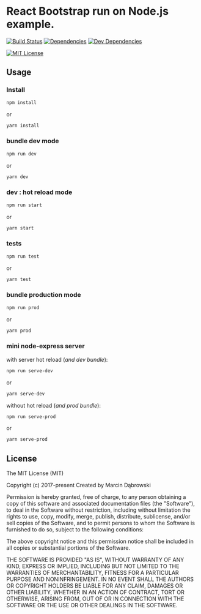 React Bootstrap run on Node.js example.
==========
    
[![Build Status][travis-image]][travis-url]
[![Dependencies][dependecies-image]][dependecies-url]
[![Dev Dependencies][dependecies-dev-image]][dependecies-dev-url]

[![MIT License][license-image]][license-url]

## Usage

### Install

```bash
npm install
```
or 

```bash
yarn install
```

### bundle dev mode

```bash
npm run dev
```
or 

```bash
yarn dev
```

### dev : hot reload mode

```bash
npm run start
```
or 

```bash
yarn start
```

### tests

```bash
npm run test
```
or 

```bash
yarn test
```

### bundle production mode


```bash
npm run prod
```
or 

```bash
yarn prod
```

### mini node-express server

with server hot reload (*and dev bundle*):
```bash
npm run serve-dev
```
or 

```bash
yarn serve-dev
```

without hot reload (*and prod bundle*):
```bash
npm run serve-prod
```
or 

```bash
yarn serve-prod
```

## License

The MIT License (MIT)

Copyright (c) 2017-present
Created by Marcin Dąbrowski

Permission is hereby granted, free of charge, to any person obtaining a copy of this software and associated documentation files (the "Software"), to deal in the Software without restriction, including without limitation the rights to use, copy, modify, merge, publish, distribute, sublicense, and/or sell copies of the Software, and to permit persons to whom the Software is furnished to do so, subject to the following conditions:

The above copyright notice and this permission notice shall be included in all copies or substantial portions of the Software.

THE SOFTWARE IS PROVIDED "AS IS", WITHOUT WARRANTY OF ANY KIND, EXPRESS OR IMPLIED, INCLUDING BUT NOT LIMITED TO THE WARRANTIES OF MERCHANTABILITY, FITNESS FOR A PARTICULAR PURPOSE AND NONINFRINGEMENT. IN NO EVENT SHALL THE AUTHORS OR COPYRIGHT HOLDERS BE LIABLE FOR ANY CLAIM, DAMAGES OR OTHER LIABILITY, WHETHER IN AN ACTION OF CONTRACT, TORT OR OTHERWISE, ARISING FROM, OUT OF OR IN CONNECTION WITH THE SOFTWARE OR THE USE OR OTHER DEALINGS IN THE SOFTWARE.


[travis-image]:https://img.shields.io/travis/marcindabrowski/node-react-bootstrap-example.svg?style=plastic
[travis-url]:https://travis-ci.org/marcindabrowski/node-react-bootstrap-example

[dependecies-image]:https://img.shields.io/david/marcindabrowski/node-react-bootstrap-example.svg?style=plastic
[dependecies-url]:https://david-dm.org/marcindabrowski/node-react-bootstrap-example

[dependecies-dev-image]:https://img.shields.io/david/dev/marcindabrowski/node-react-bootstrap-example.svg?style=plastic
[dependecies-dev-url]:https://david-dm.org/marcindabrowski/node-react-bootstrap-example?type=dev

[license-image]:https://img.shields.io/github/license/mashape/apistatus.svg?style=plastic
[license-url]:LICENSE.txt